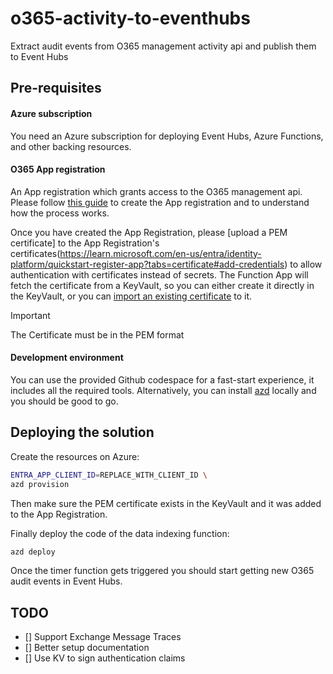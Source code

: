 # o365-activity-to-eventhubs

Extract audit events from O365 management activity api and publish them to Event Hubs

## Pre-requisites

#### Azure subscription

You need an Azure subscription for deploying Event Hubs, Azure Functions, and other backing resources.

#### O365 App registration

An App registration which grants access to the O365 management api.
Please follow [this guide](https://learn.microsoft.com/en-us/office/office-365-management-api/get-started-with-office-365-management-apis) to create the App registration and to understand how the process works.

Once you have created the App Registration, please [upload a PEM certificate] to the App Registration's certificates(https://learn.microsoft.com/en-us/entra/identity-platform/quickstart-register-app?tabs=certificate#add-credentials) to allow authentication with certificates instead of secrets.
The Function App will fetch the certificate from a KeyVault, so you can either create it directly in the KeyVault, or you can [import an existing certificate](https://learn.microsoft.com/en-us/azure/key-vault/certificates/tutorial-import-certificate?tabs=azure-portal#import-a-certificate-to-your-key-vault) to it.

> [!IMPORTANT]  
> The Certificate must be in the PEM format

#### Development environment

You can use the provided Github codespace for a fast-start experience, it includes all the required tools.
Alternatively, you can install [azd](https://learn.microsoft.com/en-us/azure/developer/azure-developer-cli/install-azd?tabs=winget-windows%2Cbrew-mac%2Cscript-linux&pivots=os-linux) locally and you should be good to go.

## Deploying the solution

Create the resources on Azure:

```bash
ENTRA_APP_CLIENT_ID=REPLACE_WITH_CLIENT_ID \
azd provision
```

Then make sure the PEM certificate exists in the KeyVault and it was added to the App Registration.

Finally deploy the code of the data indexing function:

```bash
azd deploy
```

Once the timer function gets triggered you should start getting new O365 audit events in Event Hubs.

## TODO

- [] Support Exchange Message Traces
- [] Better setup documentation
- [] Use KV to sign authentication claims
